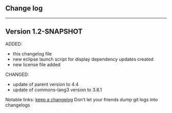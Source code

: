 ## Change log
----------------------

Version 1.2-SNAPSHOT
-------------

ADDED:
 
- this changelog file
- new eclipse launch script for display dependency updates created
- new license file added

CHANGED:

- update of parent version to 4.4
- update of commons-lang3 version to 3.8.1

Notable links:
[keep a changelog](http://keepachangelog.com/en/1.0.0/) Don’t let your friends dump git logs into changelogs
